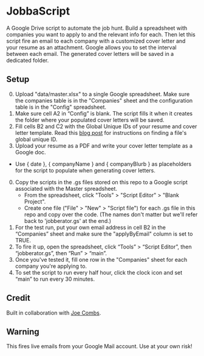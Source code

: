 # JobbaScript

A Google Drive script to automate the job hunt. Build a spreadsheet with
companies you want to apply to and the relevant info for each. Then let this
script fire an email to each company with a customized cover letter and your
resume as an attachment. Google allows you to set the interval between each email.
The generated cover letters will be saved in a dedicated folder.

## Setup

0. Upload "data/master.xlsx" to a single Google spreadsheet. Make sure the
  companies table is in the "Companies" sheet and the configuration table is in
  the "Config" spreadsheet.
0. Make sure cell A2 in “Config” is blank. The script fills it when it creates
  the folder where your populated cover letters will be saved.
0. Fill cells B2 and C2 with the Global Unique IDs of your resume and cover letter
  template. Read this [blog post] for instructions on finding a file's global
  unique ID.
0. Upload your resume as a PDF and write your cover letter template as a Google doc.
  * Use { date }, { companyName } and { companyBlurb } as placeholders for the
    script to populate when generating cover letters.
0. Copy the scripts in the .gs files stored on this repo to a Google script
  associated with the Master spreadsheet.
    * From the spreadsheet, click "Tools" > "Script Editor" > "Blank Project".
    * Create one file ("File" > "New" > "Script file") for each .gs file in this
      repo and copy over the code. (The names don't matter but we'll refer back
      to 'jobberator.gs' at the end.)
0. For the test run, put your own email address in cell B2 in the “Companies”
  sheet and make sure the "applyByEmail" column is set to TRUE.
0. To fire it up, open the spreadsheet, click “Tools” > “Script Editor”, then
  “jobberator.gs”, then “Run” > “main”.
0. Once you've tested it, fill one row in the "Companies" sheet for each company
  you're applying to.
0. To set the script to run every half hour, click the clock icon and set “main”
  to run every 30 minutes.

## Credit

Built in collaboration with [Joe Combs][joe combs].

[joe combs]: https://twitter.com/josephcombs
[blog post]: http://www.alicekeeler.com/teachertech/2013/08/03/google-docs-unique-id/

## Warning

This fires live emails from your Google Mail account. Use at your own risk!

